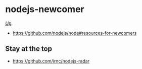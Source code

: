 # nodejs-newcomer

[_Up_](https://github.com/irnc/newcomer).

- https://github.com/nodejs/node#resources-for-newcomers

## Stay at the top

- https://github.com/irnc/nodejs-radar
